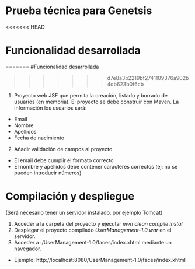 # Prueba técnica para Genetsis

<<<<<<< HEAD
# Funcionalidad desarrollada
=======
#Funcionalidad desarrollada
>>>>>>> d7e8a3b2219bf2741109376a902b4db623b0f6cb
1. Proyecto web JSF que permita la creación, listado y borrado de usuarios (en memoria). El proyecto se debe construir con Maven.
La información los usuarios será:
  * Email
  * Nombre
  * Apellidos
  * Fecha de nacimiento

2. Añadir validación de campos al proyecto
  * El email debe cumplir el formato correcto
  * El nombre y apellidos debe contener caracteres correctos (ej: no
se pueden introducir números)

# Compilación y despliegue
(Será necesario tener un servidor instalado, por ejemplo Tomcat)
1. Acceder a la carpeta del proyecto y ejecutar _mvn clean compile instal_
2. Desplegar el proyecto compilado _UserManagement-1.0.war_ en el servidor.
3. Acceder a <ip-maquina-servidor>:<puerto-servidor>/UserManagement-1.0/faces/index.xhtml mediante un navegador.
  * Ejemplo: http://localhost:8080/UserManagement-1.0/faces/index.xhtml
